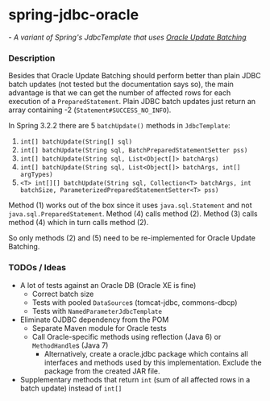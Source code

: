 # spring-jdbc-oracle
*- A variant of Spring's JdbcTemplate that uses [Oracle Update Batching](http://docs.oracle.com/cd/B28359_01/java.111/b31224/oraperf.htm#autoId2)*

### Description
Besides that Oracle Update Batching should perform better than plain JDBC batch updates (not tested but the documentation says so), the main advantage is that we can get the number of affected rows for each execution of a `PreparedStatement`. Plain JDBC batch updates just return an array containing -2 (`Statement#SUCCESS_NO_INFO`).

In Spring 3.2.2 there are 5 `batchUpdate()` methods in `JdbcTemplate`:

1. `int[] batchUpdate(String[] sql)`
2. `int[] batchUpdate(String sql, BatchPreparedStatementSetter pss)`
3. `int[] batchUpdate(String sql, List<Object[]> batchArgs)`
4. `int[] batchUpdate(String sql, List<Object[]> batchArgs, int[] argTypes)`
5. `<T> int[][] batchUpdate(String sql, Collection<T> batchArgs, int batchSize, ParameterizedPreparedStatementSetter<T> pss)`

Method (1) works out of the box since it uses `java.sql.Statement` and not `java.sql.PreparedStatement`. Method (4) calls method (2). Method (3) calls method (4) which in turn calls method (2).

So only methods (2) and (5) need to be re-implemented for Oracle Update Batching.

### TODOs / Ideas
* A lot of tests against an Oracle DB (Oracle XE is fine)
  * Correct batch size
  * Tests with pooled `DataSource`s (tomcat-jdbc, commons-dbcp)
  * Tests with `NamedParameterJdbcTemplate`
* Eliminate OJDBC dependency from the POM
  * Separate Maven module for Oracle tests
  * Call Oracle-specific methods using reflection (Java 6) or `MethodHandle`s (Java 7)
    * Alternatively, create a oracle.jdbc package which contains all interfaces and methods used by this implementation. Exclude the package from the created JAR file.
* Supplementary methods that return `int` (sum of all affected rows in a batch update) instead of `int[]`
